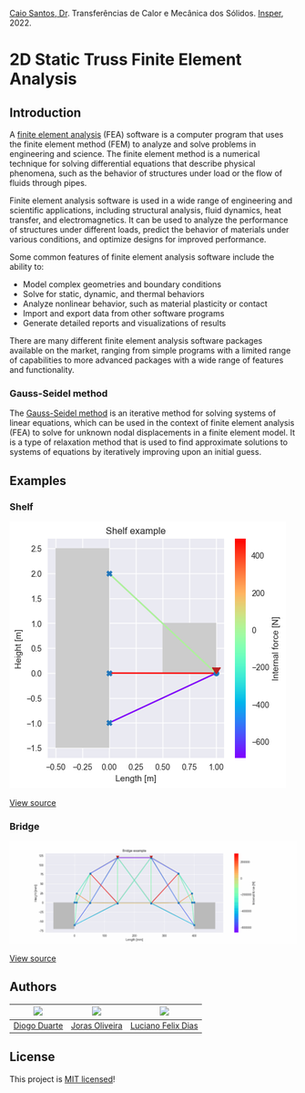 [Caio Santos, Dr](http://lattes.cnpq.br/8164040695755574). Transferências de Calor e Mecânica dos Sólidos. [Insper](https://github.com/Insper), 2022.

# 2D Static Truss Finite Element Analysis


## Introduction

A [finite element analysis](https://en.wikipedia.org/wiki/Finite_element_method) (FEA) software is a computer program that uses the finite element method (FEM) to analyze and solve problems in engineering and science. The finite element method is a numerical technique for solving differential equations that describe physical phenomena, such as the behavior of structures under load or the flow of fluids through pipes.

Finite element analysis software is used in a wide range of engineering and scientific applications, including structural analysis, fluid dynamics, heat transfer, and electromagnetics. It can be used to analyze the performance of structures under different loads, predict the behavior of materials under various conditions, and optimize designs for improved performance.

Some common features of finite element analysis software include the ability to:
- Model complex geometries and boundary conditions
- Solve for static, dynamic, and thermal behaviors
- Analyze nonlinear behavior, such as material plasticity or contact
- Import and export data from other software programs
- Generate detailed reports and visualizations of results

There are many different finite element analysis software packages available on the market, ranging from simple programs with a limited range of capabilities to more advanced packages with a wide range of features and functionality.

### Gauss-Seidel method

The [Gauss-Seidel method](https://en.wikipedia.org/wiki/Gauss%E2%80%93Seidel_method) is an iterative method for solving systems of linear equations, which can be used in the context of finite element analysis (FEA) to solve for unknown nodal displacements in a finite element model. It is a type of relaxation method that is used to find approximate solutions to systems of equations by iteratively improving upon an initial guess.


## Examples

### Shelf

![Shelf example](examples/shelf/output.png)

[View source](examples/shelf/source.py)

### Bridge

![Bridge example](examples/bridge/output.gif)

[View source](examples/bridge/source.py)


## Authors

|![](https://avatars.githubusercontent.com/u/62605906?v=4)|![](https://avatars.githubusercontent.com/u/43121361?v=4)|![](https://avatars.githubusercontent.com/u/22255332?v=4)|
|:-------------------------------------------------------:|:-------------------------------------------------------:|:-------------------------------------------------------:|
|[Diogo Duarte](https://github.com/DiogoDuarteInsper)     |[Joras Oliveira](https://github.com/JorasOliveira)       |[Luciano Felix Dias](https://github.com/FelixLuciano)    |


## License
This project is [MIT licensed](LICENSE)!
